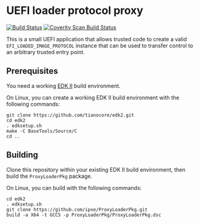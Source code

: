 # UEFI loader protocol proxy

[![Build Status](https://travis-ci.org/ipxe/ProxyLoaderPkg.svg?branch=master)](https://travis-ci.org/ipxe/ProxyLoaderPkg)
[![Coverity Scan Build Status](https://scan.coverity.com/projects/16649/badge.svg)](https://scan.coverity.com/projects/ipxe-proxyloaderpkg)

This is a small UEFI application that allows trusted code to create a
valid `EFI_LOADED_IMAGE_PROTOCOL` instance that can be used to
transfer control to an arbitrary trusted entry point.

## Prerequisites

You need a working [EDK II](https://github.com/tianocore/edk2) build
environment.

On Linux, you can create a working EDK II build environment with the
following commands:

    git clone https://github.com/tianocore/edk2.git
    cd edk2
    . edksetup.sh
    make -C BaseTools/Source/C
    cd ..

## Building

Clone this repository within your existing EDK II build environment,
then build the `ProxyLoaderPkg` package.

On Linux, you can build with the following commands:

    cd edk2
    . edksetup.sh
    git clone https://github.com/ipxe/ProxyLoaderPkg.git
    build -a X64 -t GCC5 -p ProxyLoaderPkg/ProxyLoaderPkg.dsc
